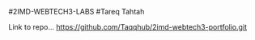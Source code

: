 #2IMD-WEBTECH3-LABS
#Tareq Tahtah

Link to repo...
https://github.com/Taqqhub/2imd-webtech3-portfolio.git